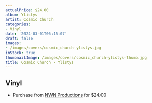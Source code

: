 ```yaml
---
actualPrice: $24.00
album: Ylistys
artist: Cosmic Church
categories:
- Vinyl
date: '2024-03-01T06:15:07'
draft: false
images:
- /images/covers/cosmic_church-ylistys.jpg
inStock: true
thumbnailImage: /images/covers/cosmic_church-ylistys-thumb.jpg
title: Cosmic Church - Ylistys
---
```


## Vinyl
* Purchase from [NWN Productions](http://shop.nwnprod.com/index.php?route=product/product&path=75&product_id=47828&sort=pd.name&order=ASC) for $24.00
